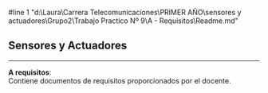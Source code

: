 #line 1 "d:\\Laura\\Carrera Telecomunicaciones\\PRIMER AÑO\\sensores y actuadores\\Grupo2\\Trabajo Practico Nº 9\\A - Requisitos\\Readme.md"

## Sensores y Actuadores


---

**A requisitos**:   
 Contiene documentos de requisitos proporcionados por el docente.